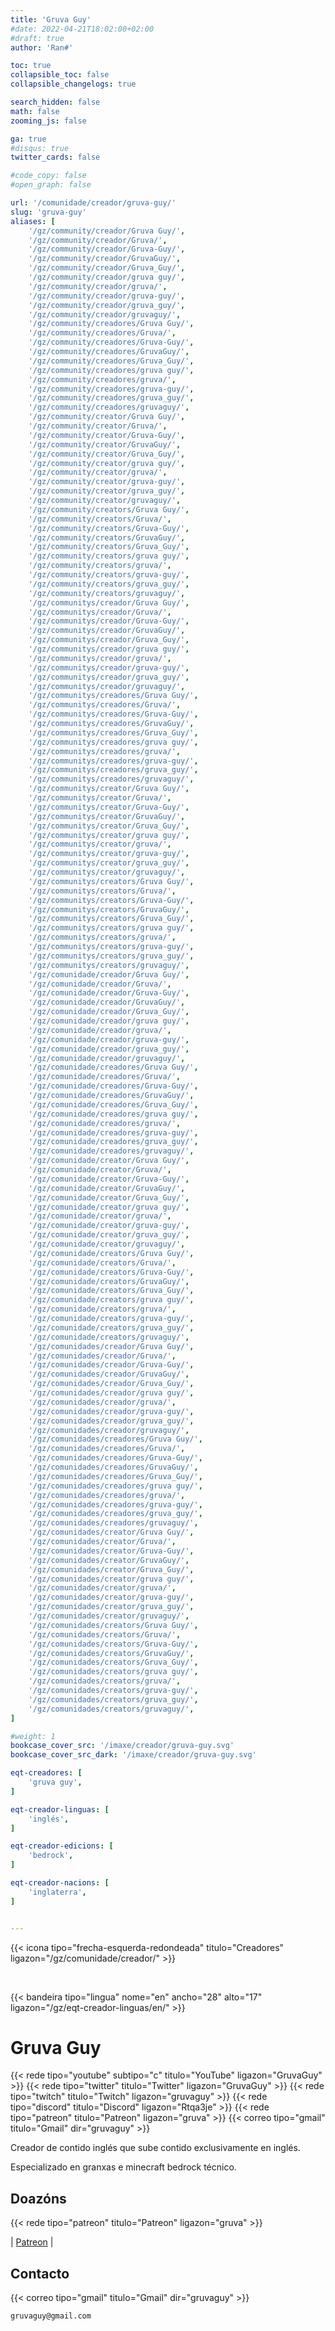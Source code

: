 ```yaml
---
title: 'Gruva Guy'
#date: 2022-04-21T18:02:00+02:00
#draft: true
author: 'Ran#'

toc: true
collapsible_toc: false
collapsible_changelogs: true

search_hidden: false
math: false
zooming_js: false

ga: true
#disqus: true
twitter_cards: false

#code_copy: false
#open_graph: false

url: '/comunidade/creador/gruva-guy/'
slug: 'gruva-guy'
aliases: [
    '/gz/community/creador/Gruva Guy/',
    '/gz/community/creador/Gruva/',
    '/gz/community/creador/Gruva-Guy/',
    '/gz/community/creador/GruvaGuy/',
    '/gz/community/creador/Gruva_Guy/',
    '/gz/community/creador/gruva guy/',
    '/gz/community/creador/gruva/',
    '/gz/community/creador/gruva-guy/',
    '/gz/community/creador/gruva_guy/',
    '/gz/community/creador/gruvaguy/',
    '/gz/community/creadores/Gruva Guy/',
    '/gz/community/creadores/Gruva/',
    '/gz/community/creadores/Gruva-Guy/',
    '/gz/community/creadores/GruvaGuy/',
    '/gz/community/creadores/Gruva_Guy/',
    '/gz/community/creadores/gruva guy/',
    '/gz/community/creadores/gruva/',
    '/gz/community/creadores/gruva-guy/',
    '/gz/community/creadores/gruva_guy/',
    '/gz/community/creadores/gruvaguy/',
    '/gz/community/creator/Gruva Guy/',
    '/gz/community/creator/Gruva/',
    '/gz/community/creator/Gruva-Guy/',
    '/gz/community/creator/GruvaGuy/',
    '/gz/community/creator/Gruva_Guy/',
    '/gz/community/creator/gruva guy/',
    '/gz/community/creator/gruva/',
    '/gz/community/creator/gruva-guy/',
    '/gz/community/creator/gruva_guy/',
    '/gz/community/creator/gruvaguy/',
    '/gz/community/creators/Gruva Guy/',
    '/gz/community/creators/Gruva/',
    '/gz/community/creators/Gruva-Guy/',
    '/gz/community/creators/GruvaGuy/',
    '/gz/community/creators/Gruva_Guy/',
    '/gz/community/creators/gruva guy/',
    '/gz/community/creators/gruva/',
    '/gz/community/creators/gruva-guy/',
    '/gz/community/creators/gruva_guy/',
    '/gz/community/creators/gruvaguy/',
    '/gz/communitys/creador/Gruva Guy/',
    '/gz/communitys/creador/Gruva/',
    '/gz/communitys/creador/Gruva-Guy/',
    '/gz/communitys/creador/GruvaGuy/',
    '/gz/communitys/creador/Gruva_Guy/',
    '/gz/communitys/creador/gruva guy/',
    '/gz/communitys/creador/gruva/',
    '/gz/communitys/creador/gruva-guy/',
    '/gz/communitys/creador/gruva_guy/',
    '/gz/communitys/creador/gruvaguy/',
    '/gz/communitys/creadores/Gruva Guy/',
    '/gz/communitys/creadores/Gruva/',
    '/gz/communitys/creadores/Gruva-Guy/',
    '/gz/communitys/creadores/GruvaGuy/',
    '/gz/communitys/creadores/Gruva_Guy/',
    '/gz/communitys/creadores/gruva guy/',
    '/gz/communitys/creadores/gruva/',
    '/gz/communitys/creadores/gruva-guy/',
    '/gz/communitys/creadores/gruva_guy/',
    '/gz/communitys/creadores/gruvaguy/',
    '/gz/communitys/creator/Gruva Guy/',
    '/gz/communitys/creator/Gruva/',
    '/gz/communitys/creator/Gruva-Guy/',
    '/gz/communitys/creator/GruvaGuy/',
    '/gz/communitys/creator/Gruva_Guy/',
    '/gz/communitys/creator/gruva guy/',
    '/gz/communitys/creator/gruva/',
    '/gz/communitys/creator/gruva-guy/',
    '/gz/communitys/creator/gruva_guy/',
    '/gz/communitys/creator/gruvaguy/',
    '/gz/communitys/creators/Gruva Guy/',
    '/gz/communitys/creators/Gruva/',
    '/gz/communitys/creators/Gruva-Guy/',
    '/gz/communitys/creators/GruvaGuy/',
    '/gz/communitys/creators/Gruva_Guy/',
    '/gz/communitys/creators/gruva guy/',
    '/gz/communitys/creators/gruva/',
    '/gz/communitys/creators/gruva-guy/',
    '/gz/communitys/creators/gruva_guy/',
    '/gz/communitys/creators/gruvaguy/',
    '/gz/comunidade/creador/Gruva Guy/',
    '/gz/comunidade/creador/Gruva/',
    '/gz/comunidade/creador/Gruva-Guy/',
    '/gz/comunidade/creador/GruvaGuy/',
    '/gz/comunidade/creador/Gruva_Guy/',
    '/gz/comunidade/creador/gruva guy/',
    '/gz/comunidade/creador/gruva/',
    '/gz/comunidade/creador/gruva-guy/',
    '/gz/comunidade/creador/gruva_guy/',
    '/gz/comunidade/creador/gruvaguy/',
    '/gz/comunidade/creadores/Gruva Guy/',
    '/gz/comunidade/creadores/Gruva/',
    '/gz/comunidade/creadores/Gruva-Guy/',
    '/gz/comunidade/creadores/GruvaGuy/',
    '/gz/comunidade/creadores/Gruva_Guy/',
    '/gz/comunidade/creadores/gruva guy/',
    '/gz/comunidade/creadores/gruva/',
    '/gz/comunidade/creadores/gruva-guy/',
    '/gz/comunidade/creadores/gruva_guy/',
    '/gz/comunidade/creadores/gruvaguy/',
    '/gz/comunidade/creator/Gruva Guy/',
    '/gz/comunidade/creator/Gruva/',
    '/gz/comunidade/creator/Gruva-Guy/',
    '/gz/comunidade/creator/GruvaGuy/',
    '/gz/comunidade/creator/Gruva_Guy/',
    '/gz/comunidade/creator/gruva guy/',
    '/gz/comunidade/creator/gruva/',
    '/gz/comunidade/creator/gruva-guy/',
    '/gz/comunidade/creator/gruva_guy/',
    '/gz/comunidade/creator/gruvaguy/',
    '/gz/comunidade/creators/Gruva Guy/',
    '/gz/comunidade/creators/Gruva/',
    '/gz/comunidade/creators/Gruva-Guy/',
    '/gz/comunidade/creators/GruvaGuy/',
    '/gz/comunidade/creators/Gruva_Guy/',
    '/gz/comunidade/creators/gruva guy/',
    '/gz/comunidade/creators/gruva/',
    '/gz/comunidade/creators/gruva-guy/',
    '/gz/comunidade/creators/gruva_guy/',
    '/gz/comunidade/creators/gruvaguy/',
    '/gz/comunidades/creador/Gruva Guy/',
    '/gz/comunidades/creador/Gruva/',
    '/gz/comunidades/creador/Gruva-Guy/',
    '/gz/comunidades/creador/GruvaGuy/',
    '/gz/comunidades/creador/Gruva_Guy/',
    '/gz/comunidades/creador/gruva guy/',
    '/gz/comunidades/creador/gruva/',
    '/gz/comunidades/creador/gruva-guy/',
    '/gz/comunidades/creador/gruva_guy/',
    '/gz/comunidades/creador/gruvaguy/',
    '/gz/comunidades/creadores/Gruva Guy/',
    '/gz/comunidades/creadores/Gruva/',
    '/gz/comunidades/creadores/Gruva-Guy/',
    '/gz/comunidades/creadores/GruvaGuy/',
    '/gz/comunidades/creadores/Gruva_Guy/',
    '/gz/comunidades/creadores/gruva guy/',
    '/gz/comunidades/creadores/gruva/',
    '/gz/comunidades/creadores/gruva-guy/',
    '/gz/comunidades/creadores/gruva_guy/',
    '/gz/comunidades/creadores/gruvaguy/',
    '/gz/comunidades/creator/Gruva Guy/',
    '/gz/comunidades/creator/Gruva/',
    '/gz/comunidades/creator/Gruva-Guy/',
    '/gz/comunidades/creator/GruvaGuy/',
    '/gz/comunidades/creator/Gruva_Guy/',
    '/gz/comunidades/creator/gruva guy/',
    '/gz/comunidades/creator/gruva/',
    '/gz/comunidades/creator/gruva-guy/',
    '/gz/comunidades/creator/gruva_guy/',
    '/gz/comunidades/creator/gruvaguy/',
    '/gz/comunidades/creators/Gruva Guy/',
    '/gz/comunidades/creators/Gruva/',
    '/gz/comunidades/creators/Gruva-Guy/',
    '/gz/comunidades/creators/GruvaGuy/',
    '/gz/comunidades/creators/Gruva_Guy/',
    '/gz/comunidades/creators/gruva guy/',
    '/gz/comunidades/creators/gruva/',
    '/gz/comunidades/creators/gruva-guy/',
    '/gz/comunidades/creators/gruva_guy/',
    '/gz/comunidades/creators/gruvaguy/',
]

#weight: 1
bookcase_cover_src: '/imaxe/creador/gruva-guy.svg'
bookcase_cover_src_dark: '/imaxe/creador/gruva-guy.svg'

eqt-creadores: [
    'gruva guy',
]

eqt-creador-linguas: [
    'inglés',
]

eqt-creador-edicions: [
    'bedrock',
]

eqt-creador-nacions: [
    'inglaterra',
]


---
```


{{< icona tipo="frecha-esquerda-redondeada" titulo="Creadores" ligazon="/gz/comunidade/creador/" >}}

<br>

{{< bandeira tipo="lingua" nome="en" ancho="28" alto="17" ligazon="/gz/eqt-creador-linguas/en/" >}}

# Gruva Guy

{{< rede tipo="youtube" subtipo="c" titulo="YouTube" ligazon="GruvaGuy" >}}
{{< rede tipo="twitter" titulo="Twitter" ligazon="GruvaGuy" >}}
{{< rede tipo="twitch" titulo="Twitch" ligazon="gruvaguy" >}}
{{< rede tipo="discord" titulo="Discord" ligazon="Rtqa3je" >}}
{{< rede tipo="patreon" titulo="Patreon" ligazon="gruva" >}}
{{< correo tipo="gmail" titulo="Gmail" dir="gruvaguy" >}}

Creador de contido inglés que sube contido exclusivamente en inglés.

Especializado en granxas e minecraft bedrock técnico.

## Doazóns

{{< rede tipo="patreon" titulo="Patreon" ligazon="gruva" >}}

|
[Patreon](https://www.patreon.com/gruva)
|


## Contacto

{{< correo tipo="gmail" titulo="Gmail" dir="gruvaguy" >}}

```
gruvaguy@gmail.com
```
